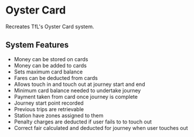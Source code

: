 Oyster Card
====
Recreates TfL's Oyster Card system.


System Features
------
- Money can be stored on cards
- Money can be added to cards
- Sets maximum card balance
- Fares can be deducted from cards
- Allows touch in and touch out at journey start and end
- Minimum card balance needed to undertake journey
- Payment taken from card once journey is complete
- Journey start point recorded
- Previous trips are retrievable
- Station have zones assigned to them
- Penalty charges are deducted if user fails to to touch out
- Correct fair calculated and deducted for journey when user touches out
